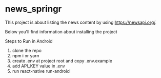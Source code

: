# news_springr
This project is about listing the news content by using https://newsapi.org/.

Below you'll find information about installing the project


Steps to Run in Android

1. clone the repo
2. npm i or yarn
3. create .env at project root and copy .env.example
4. add API_KEY value in .env
5. run react-native run-android